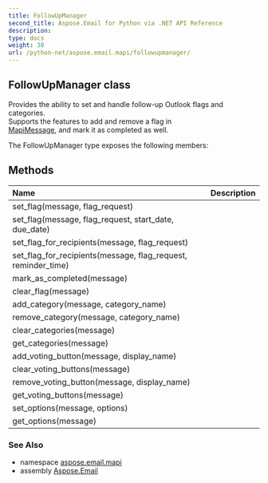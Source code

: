```yaml
---
title: FollowUpManager
second_title: Aspose.Email for Python via .NET API Reference
description: 
type: docs
weight: 30
url: /python-net/aspose.email.mapi/followupmanager/
---
```


## FollowUpManager class

Provides the ability to set and handle follow-up Outlook flags and categories.<br/>            Supports the features to add and remove a flag in <br/>            [MapiMessage](/python-net/aspose.email.mapi/mapimessage/), and mark it as completed as well.

The FollowUpManager type exposes the following members:
## Methods
| Name | Description |
| :- | :- |
|set_flag(message, flag_request)|  |
|set_flag(message, flag_request, start_date, due_date)|  |
|set_flag_for_recipients(message, flag_request)|  |
|set_flag_for_recipients(message, flag_request, reminder_time)|  |
|mark_as_completed(message)|  |
|clear_flag(message)|  |
|add_category(message, category_name)|  |
|remove_category(message, category_name)|  |
|clear_categories(message)|  |
|get_categories(message)|  |
|add_voting_button(message, display_name)|  |
|clear_voting_buttons(message)|  |
|remove_voting_button(message, display_name)|  |
|get_voting_buttons(message)|  |
|set_options(message, options)|  |
|get_options(message)|  |

### See Also

* namespace [aspose.email.mapi](/python-net/aspose.email.mapi/)
* assembly [Aspose.Email](/python-net/)

